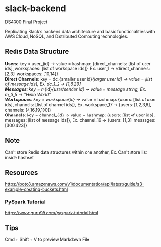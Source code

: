 # slack-backend
DS4300 Final Project

Replicating Slack’s backend data architecture and basic functionalities with AWS Cloud, NoSQL, and Distributed Computing technologies.

## Redis Data Structure
<b>Users</b>: key = user_{id} -> value = hashmap: {direct_channels: [list of user ids], workspaces: [list of workspace ids]}, Ex. user_1 -> {direct_channels: [2,3], workspaces: [10,14]} <br>
<b>Direct Channels</b>: key = dc_{smaller user id}_{larger user id} -> value = [list of message ids], Ex. dc_1_2 -> [1,6,29]<br>
<b>Messages</b>: key = m_{id}_{user/sender id} -> value = message string, Ex. m_3_5 -> "Hello World" <br>
<b>Workspaces</b>: key = workspace_{id} -> value = hashmap: {users: [list of user ids], channels: [list of channel ids]}, Ex. workspace_17 -> {users: [1,2,3,6], channels: [4,16,19,100]}<br>
<b>Channels</b>: key = channel_{id} -> value = hashmap: {users: [list of user ids], messages: [list of message ids]}, Ex. channel_19 -> {users: [1,3], messages: [300,423]}

## Note
Can't store Redis data structures within one another, Ex. Can't store list inside hashset

## Resources
https://boto3.amazonaws.com/v1/documentation/api/latest/guide/s3-example-creating-buckets.html

### PySpark Tutorial
https://www.guru99.com/pyspark-tutorial.html

## Tips
Cmd + Shift + V to preview Markdown File
